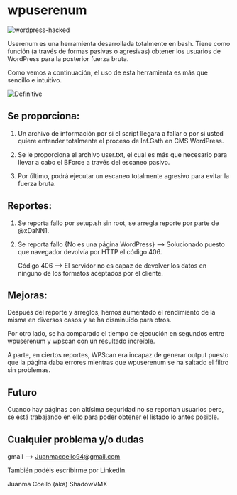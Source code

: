 # wpuserenum


![wordpress-hacked](https://user-images.githubusercontent.com/92258683/167696553-010ed3c2-d533-4979-91ee-0607e97320e0.jpg)


Userenum es una herramienta desarrollada totalmente en bash. Tiene como función (a través de formas pasivas o agresivas) obtener los usuarios de WordPress para la posterior fuerza bruta.



Como vemos a continuación, el uso de esta herramienta es más que sencillo e intuitivo.

![Definitive](https://user-images.githubusercontent.com/92258683/167695847-09be38f4-3b7b-4063-8709-55a9a05f04e3.jpg)

## Se proporciona:

  1. Un archivo de información por si el script llegara a fallar o por si usted quiere entender totalmente el proceso de Inf.Gath en CMS WordPress.
  
  2. Se le proporciona el archivo user.txt, el cual es más que necesario para llevar a cabo el BForce a través del escaneo pasivo.

  3. Por último, podrá ejecutar un escaneo totalmente agresivo para evitar la fuerza bruta.


## Reportes:
  1. Se reporta fallo por setup.sh sin root, se arregla reporte por parte de @xDaNN1.
  
  2. Se reporta fallo {No es una página WordPress} --> Solucionado puesto que navegador devolvía por HTTP el código 406.
  
      Código 406 --> El servidor no es capaz de devolver los datos en ninguno de los formatos aceptados por el cliente.
      
 ## Mejoras:
  
  Después del reporte y arreglos, hemos aumentado el rendimiento de la misma en diversos casos y se ha disminuído para otros.
  
  Por otro lado, se ha comparado el tiempo de ejecución en segundos entre wpuserenum y wpscan con un resultado increíble.
  
  A parte, en ciertos reportes, WPScan era incapaz de generar output puesto que la página daba errores mientras que wpuserenum se ha saltado el filtro sin   problemas.
  
  ## Futuro
  
  Cuando hay páginas con altísima seguridad no se reportan usuarios pero, se está trabajando en ello para poder obtener el listado lo antes posible.


## Cualquier problema y/o dudas

gmail --> Juanmacoello94@gmail.com

También podéis escribirme por LinkedIn.


Juanma Coello (aka) ShadowVMX
